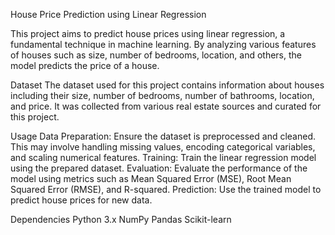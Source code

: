 House Price Prediction using Linear Regression

This project aims to predict house prices using linear regression, a fundamental technique in machine learning. By analyzing various features of houses such as size, number of bedrooms, location, and others, the model predicts the price of a house.

Dataset
The dataset used for this project contains information about houses including their size, number of bedrooms, number of bathrooms, location, and price. It was collected from various real estate sources and curated for this project.

Usage
Data Preparation: Ensure the dataset is preprocessed and cleaned. This may involve handling missing values, encoding categorical variables, and scaling numerical features.
Training: Train the linear regression model using the prepared dataset.
Evaluation: Evaluate the performance of the model using metrics such as Mean Squared Error (MSE), Root Mean Squared Error (RMSE), and R-squared.
Prediction: Use the trained model to predict house prices for new data.

Dependencies
Python 3.x
NumPy
Pandas
Scikit-learn
